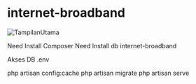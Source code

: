 # internet-broadband

![TampilanUtama](https://github.com/cloudsample6/internet-broadband/blob/master/screenshot.png)


Need Install Composer
Need Install db internet-broadband

Akses DB .env

php artisan config:cache
php artisan migrate
php artisan serve
